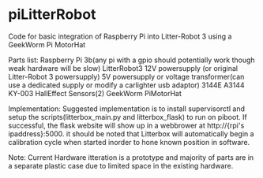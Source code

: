 # piLitterRobot
Code for basic integration of Raspberry Pi into Litter-Robot 3 using a GeekWorm Pi MotorHat

Parts list:
  Raspberry Pi 3b(any pi with a gpio should potentially work though weak hardware will be slow)
  LitterRobot3
  12V powersupply (or original Litter-Robot 3 powersupply)
  5V powersupply or voltage transformer(can use a dedicated supply or modify a carlighter usb adaptor)
  3144E A3144 KY-003 HallEffect Sensors(2)
  GeekWorm PiMotorHat
 
 
Implementation:
  Suggested implementation is to install supervisorctl and setup the scripts(litterbox_main.py and litterbox_flask) to run on piboot. If successful, the flask website will show up in a webbrower at http://{rpi's ipaddress}:5000. it should be noted that Litterbox will automatically begin a calibration cycle when started inorder to hone known position in software.
  
Note: Current Hardware itteration is a prototype and majority of parts are in a separate plastic case due to limited space in the existing hardware.
